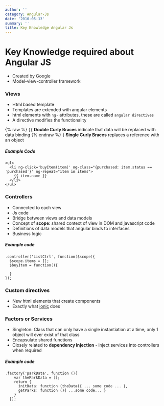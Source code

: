 ```yaml
---
author: ''
category: Angular-Js
date: '2016-05-13'
summary: ''
title: Key Knowledge Angular Js
---
```

# Key Knowledge required about Angular JS

- Created by Google
- Model-view-controller framework

### Views

- Html based template
- Templates are extended with angular elements
- html elements with `ng-` attributes, these are called `angular directives`
- A directive modifies the functionality

{% raw %}
`{{` **Double Curly Braces** indicate that data will be replaced with data binding
{% endraw %}
`{` **Single Curly Braces** replaces a reference with an object

##### Example Code

```
<ul>
  <li ng-click='buyItem(item)' ng-class="{purchased: item.status == 'purchased'}" ng-repeat="item in items">
    {{ item.name }}
  </li>
</ul>
```

### Controllers

- Connected to each view
- Js code
- Bridge between views and data models
- Concept of **scope**: shared context of view in DOM and javascript code
- Definitions of data models that angular binds to interfaces
- Business logic

##### Example code

```
.controller('ListCtrl', function($scope){
  $scope.items = [];
  $buyItem = function(){

  }
});
```

### Custom directives

- New html elements that create components
- Exactly what [ionic](https://doolan.pw/hybrib-mobile-apps-with-ionic) does

### Factors or Services

- Singleton: Class that can only have a single instantiation at a time, only 1 object will ever exist of that class
- Encapsulate shared functions
- Closely related to **dependency injection** - inject services into controllers when required

##### Example code

```
.factory('parkData', function (){
    var theParkData = [];
    return {
      initData: function (theData){ ... some code ... },
      getParks: function (){ ...some code... }
    }
  });
```
